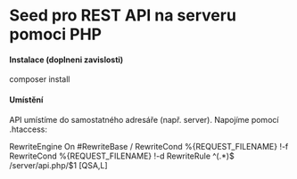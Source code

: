 # Seed pro REST API na serveru pomoci PHP

#### Instalace (doplneni zavislosti)
composer install

#### Umístění
API umístíme do samostatného adresáře (např. server).
Napojíme pomocí .htaccess: 

<IfModule mod_rewrite.c>
    RewriteEngine On
    #RewriteBase /
    RewriteCond %{REQUEST_FILENAME} !-f
    RewriteCond %{REQUEST_FILENAME} !-d
    RewriteRule ^(.*)$ /server/api.php/$1 [QSA,L]
</IfModule>